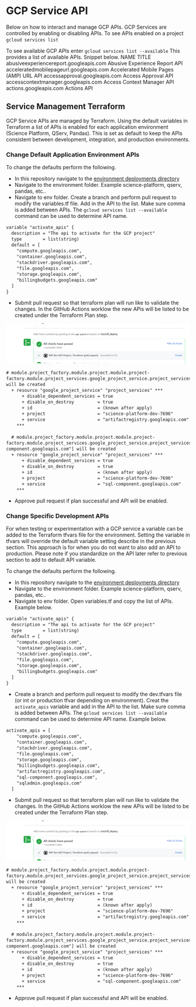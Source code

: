 # GCP Service API
Below on how to interact and manage GCP APIs.  GCP Services are controlled by enabling or disabling APIs.  To see APIs enabled on a project `gcloud services list`

To see available GCP APIs enter `gcloud services list --available`  This provides a list of available APIs. Snippet below.
NAME                                                               TITLE
abusiveexperiencereport.googleapis.com                             Abusive Experience Report API
acceleratedmobilepageurl.googleapis.com                            Accelerated Mobile Pages (AMP) URL API
accessapproval.googleapis.com                                      Access Approval API
accesscontextmanager.googleapis.com                                Access Context Manager API
actions.googleapis.com                                             Actions API

## Service Management Terraform

GCP Service APIs are managed by Terraform.  Using the default variables in Terraform a list of APIs is enabled for each application environment (Science Platform, QServ, Pandas).  This is set as default to keep the APIs consistent between development, integration, and production environments.

### Change Default Application Environment APIs

To change the defaults perform the following.

* In this repository navigate to the [environment deployments directory](../environment/deployments)
* Navigate to the environment folder.  Example science-platform, qserv, pandas, etc..
* Navigate to env folder.  Create a branch and perform pull request to modify the variables.tf file.  Add in the API to the list.  Make sure comma is added between APIs.  The `gcloud services list --available` command can be used to determine API name.

```
variable "activate_apis" {
  description = "The api to activate for the GCP project"
  type        = list(string)
  default = [
    "compute.googleapis.com",
    "container.googleapis.com",
    "stackdriver.googleapis.com",
    "file.googleapis.com",
    "storage.googleapis.com",
    "billingbudgets.googleapis.com"
  ]
}
```
* Submit pull request so that terraform plan will run like to validate the changes.  In the GitHub Actions worklow the new APis will be listed to be created under the Terraform Plan step.

![Pull request](./images/pull-req-api.PNG)

```
# module.project_factory.module.project.module.project-factory.module.project_services.google_project_service.project_services["artifactregistry.googleapis.com"] will be created
  + resource "google_project_service" "project_services" ***
      + disable_dependent_services = true
      + disable_on_destroy         = true
      + id                         = (known after apply)
      + project                    = "science-platform-dev-7696"
      + service                    = "artifactregistry.googleapis.com"
    ***

  # module.project_factory.module.project.module.project-factory.module.project_services.google_project_service.project_services["sql-component.googleapis.com"] will be created
  + resource "google_project_service" "project_services" ***
      + disable_dependent_services = true
      + disable_on_destroy         = true
      + id                         = (known after apply)
      + project                    = "science-platform-dev-7696"
      + service                    = "sql-component.googleapis.com"
    ***
```
* Approve pull request if plan successful and API will be enabled.

### Change Specific Development APIs

For when testing or experimentation with a GCP service a variable can be added to the Terraform tfvars file for the environment.  Setting the variable in tfvars will override the default variable setting describe in the previous section. This approach is for when you do not want to also add an API to production.  Please note if you standardize on the API later refer to previous section to add to default API variable.

To change the defaults perform the following.

* In this repository navigate to the [environment deployments directory](../environment/deployments)
* Navigate to the environment folder.  Example science-platform, qserv, pandas, etc..
* Navigate to env folder.  Open variables.tf and copy the list of APIs. Example below.

```
variable "activate_apis" {
  description = "The api to activate for the GCP project"
  type        = list(string)
  default = [
    "compute.googleapis.com",
    "container.googleapis.com",
    "stackdriver.googleapis.com",
    "file.googleapis.com",
    "storage.googleapis.com",
    "billingbudgets.googleapis.com"
  ]
}
```
* Create a branch and perform pull request to modify the dev.tfvars file (or int or production tfvar depending on environment). Creat the `activate_apis` variable and add in the API to the list.  Make sure comma is added between APIs.  The `gcloud services list --available` command can be used to determine API name.  Example below.

```
activate_apis = [
    "compute.googleapis.com",
    "container.googleapis.com",
    "stackdriver.googleapis.com",
    "file.googleapis.com",
    "storage.googleapis.com",
    "billingbudgets.googleapis.com",
    "artifactregistry.googleapis.com",
    "sql-component.googleapis.com",
    "sqladmin.googleapis.com"
  ]
```
* Submit pull request so that terraform plan will run like to validate the changes.  In the GitHub Actions worklow the new APis will be listed to be created under the Terraform Plan step.

![Pull request](./images/pull-req-api.PNG)

```
# module.project_factory.module.project.module.project-factory.module.project_services.google_project_service.project_services["artifactregistry.googleapis.com"] will be created
  + resource "google_project_service" "project_services" ***
      + disable_dependent_services = true
      + disable_on_destroy         = true
      + id                         = (known after apply)
      + project                    = "science-platform-dev-7696"
      + service                    = "artifactregistry.googleapis.com"
    ***

  # module.project_factory.module.project.module.project-factory.module.project_services.google_project_service.project_services["sql-component.googleapis.com"] will be created
  + resource "google_project_service" "project_services" ***
      + disable_dependent_services = true
      + disable_on_destroy         = true
      + id                         = (known after apply)
      + project                    = "science-platform-dev-7696"
      + service                    = "sql-component.googleapis.com"
    ***
```
* Approve pull request if plan successful and API will be enabled.


